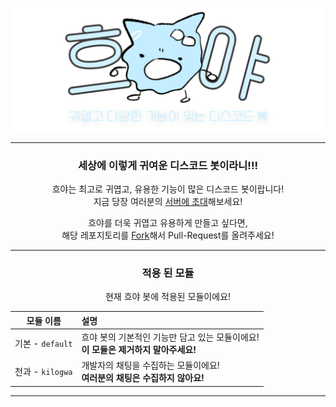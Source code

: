 <div align="center">

![흐야 배너](docs/res/image/banner.png)

---

### **세상에 이렇게 귀여운 디스코드 봇이라니!!!**<br>

흐야는 최고로 귀엽고, 유용한 기능이 많은 디스코드 봇이랍니다!<br>
지금 당장 여러분의 [서버에 초대](https://discord.com/oauth2/authorize?client_id=1209778017879072788&permissions=39979706232320&scope=bot)해보세요!

흐야를 더욱 귀엽고 유용하게 만들고 싶다면,<br>
해당 레포지토리를 [Fork](https://github.com/BackGwa/FlexFlow/fork)해서 Pull-Request를 올려주세요!<br>

---

### 적용 된 모듈
현재 흐야 봇에 적용된 모듈이에요!<br>

|모듈 이름|설명|
|:-:|:--|
|기본 - `default`|흐야 봇의 기본적인 기능만 담고 있는 모듈이에요!<br>**이 모듈은 제거하지 말아주세요!**|
|천과 - `kilogwa`|개발자의 채팅을 수집하는 모듈이에요!<br>**여러분의 채팅은 수집하지 않아요!**|

---

</div>